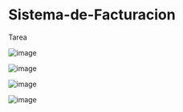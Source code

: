 # Sistema-de-Facturacion
Tarea


![image](https://user-images.githubusercontent.com/76917360/214201976-b7463415-9c98-401f-8bc7-399722ddd5d2.png)


![image](https://user-images.githubusercontent.com/76917360/214201990-57f22f27-71a8-44ba-85db-efd64f69a814.png)


![image](https://user-images.githubusercontent.com/76917360/214202000-266f0695-4ecf-40a0-b8f7-399008e2eded.png)


![image](https://user-images.githubusercontent.com/76917360/214202008-d5981765-11e2-4668-b491-0662490b8bc4.png)


